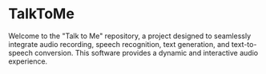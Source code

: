 # TalkToMe
Welcome to the "Talk to Me" repository, a project designed to seamlessly integrate audio recording, speech recognition, text generation, and text-to-speech conversion. This software provides a dynamic and interactive audio experience.
